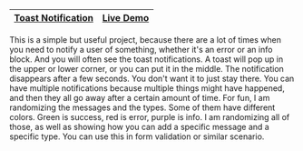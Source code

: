 | [Toast Notification](https://github.com/lana-20/50_Projects_in_50_Days/tree/main/ToastNotification) | [Live Demo](https://lana-20.github.io/toast-notification/) |
|----|----|

  
This is a simple but useful project, because there are a lot of times when you need to notify a user of something, 
whether it's an error or an info block. And you will often see the toast notifications. 
A toast will pop up in the upper or lower corner, or you can put it in the middle.
The notification disappears after a few seconds. You don't want it to just stay there.
You can have multiple notifications because multiple things might have happened, 
and then they all go away after a certain amount of time.
For fun, I am randomizing the messages and the types. Some of them have different colors. 
Green is success, red is error, purple is info.
I am randomizing all of those, as well as showing how you can add a specific message and a specific type.
You can use this in form validation or similar scenario.
